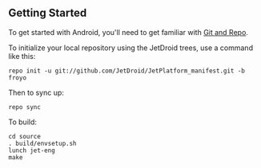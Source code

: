Getting Started
---------------

To get started with Android, you'll need to get
familiar with [Git and Repo](http://source.android.com/download/using-repo).

To initialize your local repository using the JetDroid trees, use a command like this:

    repo init -u git://github.com/JetDroid/JetPlatform_manifest.git -b froyo

Then to sync up:

    repo sync

To build:

    cd source
    . build/envsetup.sh
    lunch jet-eng
    make

